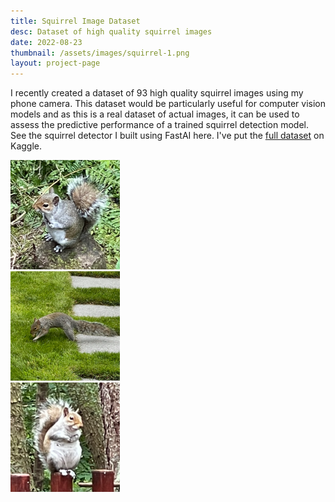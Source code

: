 ```yaml
---
title: Squirrel Image Dataset
desc: Dataset of high quality squirrel images
date: 2022-08-23
thumbnail: /assets/images/squirrel-1.png
layout: project-page
---
```


I recently created a dataset of 93 high quality squirrel images using my phone camera. This dataset would be particularly useful for computer vision models and as this is a real dataset of actual images, it can be used to assess the predictive performance of a trained squirrel detection model. See the squirrel detector I built using FastAI here. I've put the [full dataset](https://www.kaggle.com/datasets/harrybaines/squirrels?select=IMG_4311.png) on Kaggle.

<div class="flex flex-wrap overflow-hidden md:-mx-3 lg:-mx-3 xl:-mx-3">
  <div class="w-full overflow-hidden md:my-3 md:px-3 md:w-1/3 lg:my-3 lg:px-3 lg:w-1/3 xl:my-3 xl:px-3 xl:w-1/3">
    <img src="/assets/images/squirrel-1.png" style="width: 175px; height: 175px;" alt="squirrel-1" />
  </div>
  <div class="w-full overflow-hidden md:my-3 md:px-3 md:w-1/3 lg:my-3 lg:px-3 lg:w-1/3 xl:my-3 xl:px-3 xl:w-1/3">
    <img src="/assets/images/squirrel-2.png" style="width: 175px; height: 175px;" alt="squirrel-2" />
  </div>
  <div class="w-full overflow-hidden md:my-3 md:px-3 md:w-1/3 lg:my-3 lg:px-3 lg:w-1/3 xl:my-3 xl:px-3 xl:w-1/3">
    <img src="/assets/images/squirrel-3.png" style="width: 175px; height: 175px;" alt="squirrel-3" />
  </div>
</div>